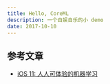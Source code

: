 ```yaml
---
title: Hello, CoreML
description: 一个自娱自乐的小 demo
date: 2017-10-10
---
```


## 参考文章

* [iOS 11: 人人可体验的机器学习](https://mp.weixin.qq.com/s/sKZ1mEY6lmjHs6BuxBGGjw)
